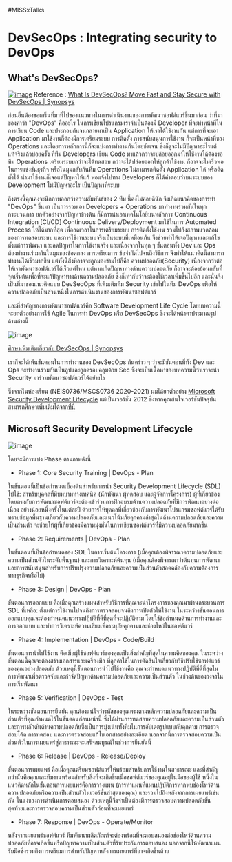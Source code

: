 #MISSxTalks
# DevSecOps : Integrating security to DevOps

## What's DevSecOps?
[![image](https://user-images.githubusercontent.com/74785668/110419274-974c2b80-80cb-11eb-9cf6-ef693f16a67b.png)](https://www.youtube.com/embed/OGV-z2xh09A "What Is DevSecOps?")
Reference : [What Is DevSecOps? Move Fast and Stay Secure with DevSecOps | Synopsys](https://www.youtube.com/embed/OGV-z2xh09A "Synopsys")

ก่อนอื่นต้องขอเกริ่นที่มาที่ไปของแนวทางในการดำเนินงานของการพัฒนาซอฟต์แวร์ขึ้นมาก่อน ว่าที่มาของคำว่า "DevOps" คืออะไร ในการเขียนโปรแกรมเราจำเป็นต้องมี Developer ที่จะทำหน้าที่ในการเขียน Code และประกอบกันจนกลายมาเป็น Application ให้เราได้ใช้งานกัน แต่การที่จะเอา Application มาใช้งานก็ต้องมีการเตรียมระบบ การติดตั้ง การสนับสนุนการใช้งาน ก็จะเป็นหน้าที่ของ Operations และโดยการหลักการนี้ก็จะแบ่งการทำงานกันโดยชัดเจน ซึ่งก็ดูจะไม่มีปัญหาอะไรแต่แท้จริงแล้วบ่อยครั้ง ที่ทีม Developers เขียน Code มาแล้วกว่าจะปล่อยออกมาให้ใช้งานได้ต้องรอทีม Operations เตรียมระบบกว่าจะได้ทดสอบ กว่าจะได้ปล่อยออกให้ลูกค้าใช้งาน ก็อาจจะไม่เร็วพอในการแข่งขันธุรกิจ หรือในมุมกลับกันทีม Operations ไม่สามารถติดตั้ง Application ได้ หรือติดตั้งได้ นำมาใช้งานก็เจอแต่ปัญหาให้แก้ พอแจ้งไปทาง Developers ก็ได้คำตอบว่าบนระบบของ Development ไม่มีปัญหาอะไร เป็นปัญหาที่ระบบ 

ถึงตรงนี้คุณคงจะนึกภาพออกว่าความสัมพันธ์ของ 2 ทีม นี้คงไม่ค่อยดีนัก จึงเกิดแนวคิดของการทำ "DevOps" ขึ้นมา เป็นการรวมเอา Developers + Operations มาทำงานร่วมกันในทุกกระบวนการ ยกตัวอย่างจากปัญหาข้างต้น ก็มีการนำเอาเทคโนโลยีบนหลักการ Continuous Integration [CI/CD] Continuous Delivery/Deployment มาใช้ในการ Automated Process ให้ได้มากที่สุด เพื่อลดเวลาในการเตรียมระบบ การติดตั้งใช้งาน รวมไปถึงสภาพแวดล้อมของการทดสอบระบบ และการใช้งานระบบจริงเป็นระบบที่เหมือนกัน จึงช่วยทำให้เจอปัญหาและแก้ไขตั้งแต่การพัฒนา และลดปัญหาในการใช้งานจริง และเนื่องจากในทุก ๆ ขั้นตอนทั้ง Dev และ Ops ต้องทำงานร่วมกันในมุมของข้อตกลง การเตรียมการ ข้อจำกัดไปจนถึงวิธีการ จึงทำให้แนวคิดนี้สามารถทำงานได้เร็วมากขึ้น แต่ทั้งนี้สิ่งที่อาจจะถูกมองข้ามไปก็คือ ความปลอดภัย(Security) เนื่องจากว่าต่อให้เราพัฒนาซอฟต์แวร์ได้เร็วแค่ไหน แต่หากเกิดปัญหาทางด้านความปลอดภัย ก็อาจจะต้องย้อนกลับที่จุดเริ่มต้นเพื่อที่จะแก้ปัญหาทางด้านความปลอดภัย ซึ่งก็เท่ากับว่าจะต้องใช้เวลาเพิ่มขึ้นไปอีก และนั่นจึงเป็นที่มาของแนวคิดแบบ DevSecOps ที่เพิ่มเติมทีม Security เข้าไปในทีม DevOps เพื่อให้ความปลอดภัยเป็นส่วนหนึ่งในการดำเนินงานของการพัฒนาซอฟต์แวร์

และที่สำคัญของการพัฒนาซอฟต์แวร์คือ Software Development Life Cycle โดยบทความนี้จะยกตัวอย่างการใช้ Agile ในการทำ DevOps หรือ DevSecOps ซึ่งจะได้หน้าตาประมาณรูปด้านล่างนี้

![image](https://www.synopsys.com/content/dam/synopsys/sig-assets/images/devsecops-with-shield.jpg.imgw.850.x.jpg)

[ศึกษาเพิ่มเติมเกี่ยวกับ DevSecOps \| Synopsys](https://www.synopsys.com/glossary/what-is-devsecops.html)

เราก็จะได้เห็นขั้นตอนในการทำงานของ DevSecOps กันคร่าว ๆ ว่าจะมีขั้นตอนที่ทั้ง Dev และ Ops จะทำงานร่วมกันเป็นลูปและถูกครอบคลุมด้วย Sec ซึ่งจะเป็นเนื้อหาของบทความนี้ว่าเราจะนำ Security มาร่วมพัฒนาซอฟต์แวร์ได้อย่างไร

ซึ่งจากในห้องเรียน (NEIS0736/MSCS0736 2020-2021) ผมได้ยกตัวอย่าง [Microsoft Security Development Lifecycle](https://social.technet.microsoft.com/wiki/contents/articles/7100.the-security-development-lifecycle.aspx) แต่เป็นเวอร์ชั่น 2012 ซึ่งหากคุณสนใจเวอร์ชั่นปัจจุบันสามารถศึกษาเพิ่มเติมได้จาก[ที่นี่](https://www.microsoft.com/en-us/securityengineering)


## Microsoft Security Development Lifecycle

![image](https://social.technet.microsoft.com/wiki/cfs-filesystemfile.ashx/__key/communityserver-wikis-components-files/00-00-00-00-05/5554.SDL_5F00_Steps.jpg)

โดยจะมีการแบ่ง Phase ตามภาพดังนี้

- Phase 1: Core Security Training \| DevOps - Plan

ในขั้นตอนนี้เป็นข้อกำหนดเบื้องต้นสำหรับการนำ Security Development Lifecycle (SDL) ไปใช้: สำหรับบุคคลที่มีบทบาททางเทคนิค (นักพัฒนา ผู้ทดสอบ และผู้จัดการโครงการ) ผู้ที่เกี่ยวข้องโดยตรงกับการพัฒนาซอฟต์แวร์จะต้องเข้าร่วมการฝึกอบรมด้านความปลอดภัยที่มีการพัฒนาอย่างต่อเนื่อง อย่างน้อยหนึ่งครั้งในแต่ละปี ด้วยการให้บุคคลที่เกี่ยวข้องกับการพัฒนาโปรแกรมซอฟต์แวร์ได้รับทราบข้อมูลพื้นฐานเกี่ยวกับความปลอดภัยและแนวโน้มภัยคุกคามล่าสุดในด้านความปลอดภัยและความเป็นส่วนตัว จะช่วยให้ผู้ที่เกี่ยวข้องมีความมุ่งมั่นในการเขียนซอฟต์แวร์ที่มีความปลอดภัยมากขึ้น

- Phase 2: Requirements \| DevOps - Plan

ในขั้นตอนที่เป็นข้อกำหนดของ SDL ในการเริ่มต้นโครงการ (เมื่อคุณต้องพิจารณาความปลอดภัยและความเป็นส่วนตัวในระดับพื้นฐาน) และการวิเคราะห์ต้นทุน (เมื่อคุณต้องพิจารณาว่าต้นทุนการพัฒนาและการสนับสนุนสำหรับการปรับปรุงความปลอดภัยและความเป็นส่วนตัวสอดคล้องกับความต้องการทางธุรกิจหรือไม่)

- Phase 3: Design \| DevOps - Plan

ขั้นตอนการออกแบบ คือเมื่อคุณสร้างแผนสำหรับวิธีการที่คุณจะนำโครงการของคุณมาผ่านกระบวนการ SDL ที่เหลือ: ตั้งแต่การใช้งานไปจนถึงการตรวจสอบจนถึงการเปิดตัวให้ใช้งาน ในระหว่างขั้นตอนการออกแบบคุณจะต้องกำหนดแนวทางปฏิบัติที่ดีที่สุดที่จะปฏิบัติตาม โดยใช้ข้อกำหนดด้านการทำงานและการออกแบบ และทำการวิเคราะห์ความเสี่ยงเพื่อระบุภัยคุกคามและช่องโหว่ในซอฟต์แวร์

- Phase 4: Implementation \| DevOps - Code/Build

ขั้นตอนการนำไปใช้งาน คือเมื่อผู้ใช้ซอฟต์แวร์ของคุณเป็นสิ่งสำคัญที่สุดในความคิดของคุณ ในระหว่างขั้นตอนนี้คุณจะต้องสร้างเอกสารและเครื่องมือ ที่ลูกค้าใช้ในการตัดสินใจเกี่ยวกับวิธีปรับใช้ซอฟต์แวร์ของคุณอย่างปลอดภัย ด้วยเหตุนี้ขั้นตอนการนำไปใช้งานคือ คุณจะกำหนดแนวทางปฏิบัติที่ดีที่สุดในการพัฒนาเพื่อตรวจจับและกำจัดปัญหาด้านความปลอดภัยและความเป็นส่วนตัว ในช่วงต้นของวงจรในการเริ่มพัฒนา

- Phase 5: Verification \| DevOps - Test

ในระหว่างขั้นตอนการยืนยัน คุณต้องแน่ใจว่ารหัสของคุณตรงตามหลักความปลอดภัยและความเป็นส่วนตัวที่คุณกำหนดไว้ในขั้นตอนก่อนหน้านี้ ซึ่งได้ผ่านการทดสอบความปลอดภัยและความเป็นส่วนตัว และการผลักดันด้านความปลอดภัยซึ่งเป็นการมุ่งเน้นทั้งทีมในการอัปเดตรูปแบบภัยคุกคาม การตรวจสอบโค้ด การทดสอบ และการตรวจสอบแก้ไขเอกสารอย่างละเอียด นอกจากนี้การตรวจสอบความเป็นส่วนตัวในการเผยแพร่สู่สาธารณะจะเสร็จสมบูรณ์ในช่วงการยืนยันนี้

- Phase 6: Release \| DevOps - Release/Deploy

ขั้นตอนการเผยแพร่ คือเมื่อคุณเตรียมซอฟต์แวร์ให้พร้อมสำหรับการใช้งานในสาธารณะ และที่สำคัญกว่านั้นคือคุณและทีมงานพร้อมสำหรับสิ่งที่จะเกิดขึ้นเมื่อซอฟต์แวร์ของคุณอยู่ในมือของผู้ใช้ หนึ่งในแนวคิดหลักในขั้นตอนการเผยแพร่คือการวางแผน (การทำแผนที่แผนปฏิบัติการหากพบช่องโหว่ด้านความปลอดภัยหรือความเป็นส่วนตัวในเวอร์ชั่นล่าสุดของคุณ) และรวมไปถึงหลังจากการเผยแพร่เช่นกัน ในแง่ของการดำเนินการตอบสนอง ด้วยเหตุนี้จึงจำเป็นต้องมีการตรวจสอบความปลอดภัยขั้นสุดท้ายและการตรวจสอบความเป็นส่วนตัวก่อนที่จะเผยแพร่

- Phase 7: Response \| DevOps - Operate/Monitor

หลังจากเผยแพร่ซอฟต์แวร์ ทีมพัฒนาผลิตภัณฑ์จะต้องพร้อมที่จะตอบสนองต่อช่องโหว่ด้านความปลอดภัยที่อาจเกิดขึ้นหรือปัญหาความเป็นส่วนตัวที่รับประกันการตอบสนอง นอกจากนี้ให้พัฒนาแผนรับมือซึ่งรวมถึงการเตรียมการสำหรับปัญหาหลังการเผยแพร่ที่อาจเกิดขึ้นด้วย
